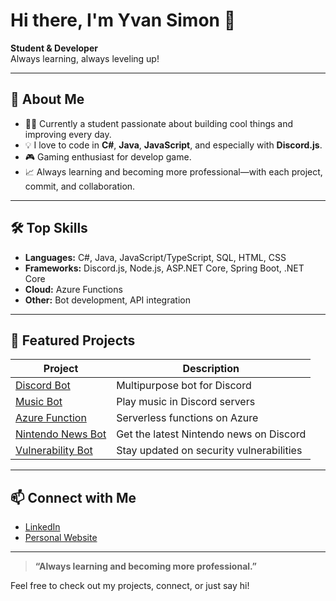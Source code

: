 # Hi there, I'm Yvan Simon 👋

**Student & Developer**  
Always learning, always leveling up!

---

## 🚀 About Me

- 👨‍💻 Currently a student passionate about building cool things and improving every day.
- 💡 I love to code in **C#**, **Java**, **JavaScript**, and especially with **Discord.js**.
- 🎮 Gaming enthusiast for develop game.
- 📈 Always learning and becoming more professional—with each project, commit, and collaboration.

---

## 🛠️ Top Skills

- **Languages:** C#, Java, JavaScript/TypeScript, SQL, HTML, CSS
- **Frameworks:** Discord.js, Node.js, ASP.NET Core, Spring Boot, .NET Core
- **Cloud:** Azure Functions
- **Other:** Bot development, API integration

---

## 🌟 Featured Projects

| Project                                          | Description                              |
| ------------------------------------------------ | ---------------------------------------- |
| [Discord Bot](https://github.com/Yvan4001/bot_discord) | Multipurpose bot for Discord             |
| [Music Bot](https://github.com/Yvan4001/bot_discord_music) | Play music in Discord servers            |
| [Azure Function](https://github.com/Yvan4001/azure_function) | Serverless functions on Azure            |
| [Nintendo News Bot](https://github.com/Yvan4001/bot_discord_news_nitendo) | Get the latest Nintendo news on Discord  |
| [Vulnerability Bot](https://github.com/Yvan4001/bot_discord_vunerability) | Stay updated on security vulnerabilities |

---

## 📫 Connect with Me

- [LinkedIn](https://www.linkedin.com/in/yvan-simon-448b11153)
- [Personal Website](https://data.sivagames.com)

---

> **“Always learning and becoming more professional.”**

Feel free to check out my projects, connect, or just say hi!
